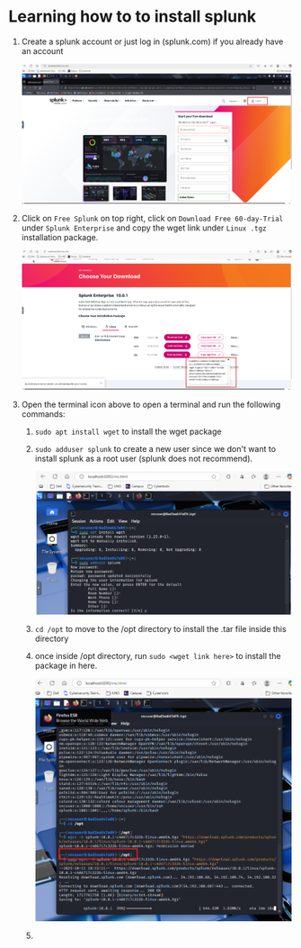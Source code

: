 # Learning how to to install splunk

1. Create a splunk account or just log in (splunk.com) if you already have an account
   
   ![img](images/create_splunk_account.png)
   
2. Click on `Free Splunk` on top right, click on `Download Free 60-day-Trial` under `Splunk Enterprise` and copy the wget link under `Linux .tgz`   installation package.
   
   ![img](images/copying_wget_link.png)
   
3. Open the terminal icon above to open a terminal and run the following commands:
   
   1. `sudo apt install wget` to install the wget package
   2. `sudo adduser splunk` to create a new user since we don't want to install splunk as a root user (splunk does not recommend).
      
      ![img](images/install_wget_and_create_new_user.png)
      
   3. `cd /opt` to move to the /opt directory to install the .tar file inside this directory
   4. once inside /opt directory, run `sudo <wget link here>` to install the package in here.
      
      ![img](images/run_wget_command.png)
      
   5.

